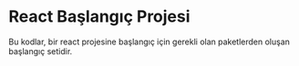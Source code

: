# React Başlangıç Projesi

Bu kodlar, bir react projesine başlangıç için gerekli olan paketlerden oluşan başlangıç setidir.
